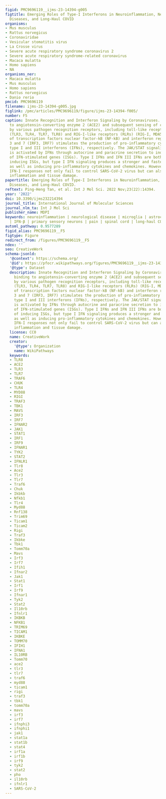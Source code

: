 ```yaml
---
figid: PMC9696119__ijms-23-14394-g005
figtitle: Emerging Roles of Type-I Interferons in Neuroinflammation, Neurological
  Diseases, and Long-Haul COVID
organisms:
- Mus musculus
- Rattus norvegicus
- Coronaviridae
- Vesicular stomatitis virus
- La Crosse virus
- Severe acute respiratory syndrome coronavirus 2
- Severe acute respiratory syndrome-related coronavirus
- Macaca mulatta
- Homo sapiens
- NA
organisms_ner:
- Macaca mulatta
- Mus musculus
- Homo sapiens
- Rattus norvegicus
- Danio rerio
pmcid: PMC9696119
filename: ijms-23-14394-g005.jpg
figlink: /pmc/articles/PMC9696119/figure/ijms-23-14394-f005/
number: F5
caption: Innate Recognition and Interferon Signaling by Coronaviruses. Upon binding
  to angiotensin-converting enzyme 2 (ACE2) and subsequent sensing of coronaviruses
  by various pathogen recognition receptors, including toll-like receptors (TLRs)
  (TLR3, TLR4, TLR7, TLR8) and RIG-I-like receptors (RLRs) (RIG-I, MDA5), activation
  of transcription factors nuclear factor-kB (NF-kB) and interferon regulatory factor
  3 and 7 (IRF3, IRF7) stimulates the production of pro-inflammatory cytokines and
  type I and III interferons (IFNs), respectively. The JAK/STAT signaling pathway
  is activated by IFNs through autocrine and paracrine secretion to induce the expression
  of IFN-stimulated genes (ISGs). Type I IFNs and IFN III IFNs are both capable of
  inducing ISGs, but type I IFN signaling produces a stronger and faster response
  as well as inducing pro-inflammatory cytokines and chemokines. However, delayed
  IFN-I responses not only fail to control SARS-CoV-2 virus but can also cause chronic
  inflammation and tissue damage.
papertitle: Emerging Roles of Type-I Interferons in Neuroinflammation, Neurological
  Diseases, and Long-Haul COVID.
reftext: Ping-Heng Tan, et al. Int J Mol Sci. 2022 Nov;23(22):14394.
year: '2022'
doi: 10.3390/ijms232214394
journal_title: International Journal of Molecular Sciences
journal_nlm_ta: Int J Mol Sci
publisher_name: MDPI
keywords: neuroinflammation | neurological disease | microglia | astrocytes | IFN-α
  | IFN-β | primary sensory neurons | pain | spinal cord | long-haul COVID
automl_pathway: 0.9577289
figid_alias: PMC9696119__F5
figtype: Figure
redirect_from: /figures/PMC9696119__F5
ndex: ''
seo: CreativeWork
schema-jsonld:
  '@context': https://schema.org/
  '@id': https://pfocr.wikipathways.org/figures/PMC9696119__ijms-23-14394-g005.html
  '@type': Dataset
  description: Innate Recognition and Interferon Signaling by Coronaviruses. Upon
    binding to angiotensin-converting enzyme 2 (ACE2) and subsequent sensing of coronaviruses
    by various pathogen recognition receptors, including toll-like receptors (TLRs)
    (TLR3, TLR4, TLR7, TLR8) and RIG-I-like receptors (RLRs) (RIG-I, MDA5), activation
    of transcription factors nuclear factor-kB (NF-kB) and interferon regulatory factor
    3 and 7 (IRF3, IRF7) stimulates the production of pro-inflammatory cytokines and
    type I and III interferons (IFNs), respectively. The JAK/STAT signaling pathway
    is activated by IFNs through autocrine and paracrine secretion to induce the expression
    of IFN-stimulated genes (ISGs). Type I IFNs and IFN III IFNs are both capable
    of inducing ISGs, but type I IFN signaling produces a stronger and faster response
    as well as inducing pro-inflammatory cytokines and chemokines. However, delayed
    IFN-I responses not only fail to control SARS-CoV-2 virus but can also cause chronic
    inflammation and tissue damage.
  license: CC0
  name: CreativeWork
  creator:
    '@type': Organization
    name: WikiPathways
  keywords:
  - TLR8
  - ACE2
  - TLR3
  - TLR7
  - TRAF6
  - CHUK
  - TLR4
  - MYD88
  - RIGI
  - TRAF3
  - TBK1
  - MAVS
  - IRF3
  - IRF7
  - IFNAR2
  - JAK1
  - STAT1
  - IRF1
  - IRF9
  - IFNAR1
  - TYK2
  - STAT2
  - IFNLR1
  - Tlr8
  - Ace2
  - Tlr3
  - Tlr7
  - Traf6
  - Chuk
  - Ikbkb
  - Nfkb1
  - Tlr4
  - Myd88
  - Rnf138
  - Trim69
  - Ticam1
  - Ticam2
  - Rigi
  - Traf3
  - Ikbke
  - Tbk1
  - Tomm70a
  - Mavs
  - Irf3
  - Irf7
  - Ifih1
  - Ifnar2
  - Jak1
  - Stat1
  - Irf1
  - Irf9
  - Ifnar1
  - Tyk2
  - Stat2
  - Il10rb
  - Ifnlr1
  - IKBKB
  - NFKB1
  - TRIM69
  - TICAM1
  - IKBKE
  - TOMM70
  - IFIH1
  - IFNA1
  - IL10RB
  - Tomm70
  - ace2
  - tlr3
  - tlr7
  - traf6
  - myd88
  - ticam1
  - rigi
  - traf3
  - tbk1
  - tomm70a
  - mavs
  - irf3
  - irf7
  - ifnphi3
  - ifnphi1
  - jak1
  - stat1a
  - stat1b
  - stat4
  - irf1a
  - irf1b
  - irf9
  - tyk2
  - stat2
  - pho
  - il10rb
  - ifnlr1
  - SARS-CoV-2
---
```

